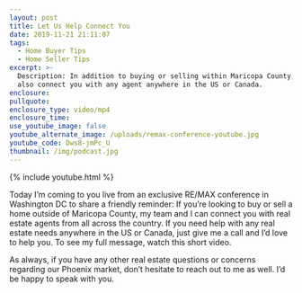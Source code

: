 ```yaml
---
layout: post
title: Let Us Help Connect You
date: 2019-11-21 21:11:07
tags:
  - Home Buyer Tips
  - Home Seller Tips
excerpt: >-
  Description: In addition to buying or selling within Maricopa County, we can
  also connect you with any agent anywhere in the US or Canada.
enclosure:
pullquote:
enclosure_type: video/mp4
enclosure_time:
use_youtube_image: false
youtube_alternate_image: /uploads/remax-conference-youtube.jpg
youtube_code: Dws8-jmPc_U
thumbnail: /img/podcast.jpg
---
```


{% include youtube.html %}

Today I’m coming to you live from an exclusive RE/MAX conference in Washington DC to share a friendly reminder: If you’re looking to buy or sell a home outside of Maricopa County, my team and I can connect you with real estate agents from all across the country. If you need help with any real estate needs anywhere in the US or Canada, just give me a call and I’d love to help you. To see my full message, watch this short video.&nbsp;

As always, if you have any other real estate questions or concerns regarding our Phoenix market, don’t hesitate to reach out to me as well. I’d be happy to speak with you.
